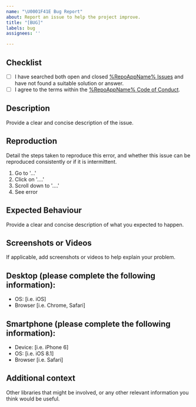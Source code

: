 ```yaml
---
name: "\U0001F41E Bug Report"
about: Report an issue to help the project improve.
title: "[BUG]"
labels: bug
assignees: ''

---
```


## **Checklist**

- [ ] I have searched both open and closed [%RepoAppName% Issues](https://github.com/towaquimbayo/%RepoAppName%/issues) and have not found a suitable solution or answer.
- [ ] I agree to the terms within the [%RepoAppName% Code of Conduct](https://github.com/towaquimbayo/%RepoAppName%/blob/main/CODE_OF_CONDUCT.md).

## **Description**

Provide a clear and concise description of the issue.

## **Reproduction**

Detail the steps taken to reproduce this error, and whether this issue can be reproduced consistently or if it is intermittent.

1. Go to '...'
2. Click on '....'
3. Scroll down to '....'
4. See error

## **Expected Behaviour**

Provide a clear and concise description of what you expected to happen.

## **Screenshots or Videos**

If applicable, add screenshots or videos to help explain your problem.

## **Desktop (please complete the following information):**

- OS: [i.e. iOS]
- Browser [i.e. Chrome, Safari]

## **Smartphone (please complete the following information):**

- Device: [i.e. iPhone 6]
- OS: [i.e. iOS 8.1]
- Browser [i.e. Safari]

## **Additional context**

Other libraries that might be involved, or any other relevant information you think would be useful.
